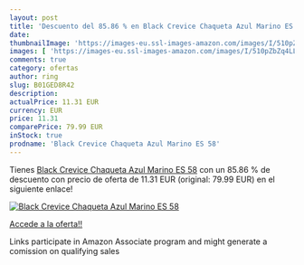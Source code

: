 ```yaml
---
layout: post
title: 'Descuento del 85.86 % en Black Crevice Chaqueta Azul Marino ES 58'
date: 
thumbnailImage: 'https://images-eu.ssl-images-amazon.com/images/I/510pZbZq4LL._SL200_.jpg'
images: [ 'https://images-eu.ssl-images-amazon.com/images/I/510pZbZq4LL._SL200_.jpg' ]
comments: true
category: ofertas
author: ring
slug: B01GED8R42
description:
actualPrice: 11.31 EUR
currency: EUR
price: 11.31
comparePrice: 79.99 EUR
inStock: true
prodname: 'Black Crevice Chaqueta Azul Marino ES 58'
---
```


Tienes [Black Crevice Chaqueta Azul Marino ES 58](https://www.amazon.es/dp/B01GED8R42/?tag=tolees-21) con un 85.86 % de descuento con precio de oferta de 11.31 EUR (original: 79.99 EUR) en el siguiente enlace!

[![Black Crevice Chaqueta Azul Marino ES 58](https://images-eu.ssl-images-amazon.com/images/I/510pZbZq4LL._SL200_.jpg)](https://www.amazon.es/dp/B01GED8R42/?tag=tolees-21)

[Accede a la oferta!!](https://www.amazon.es/dp/B01GED8R42/?tag=tolees-21)

Links participate in Amazon Associate program and might generate a comission on qualifying sales


